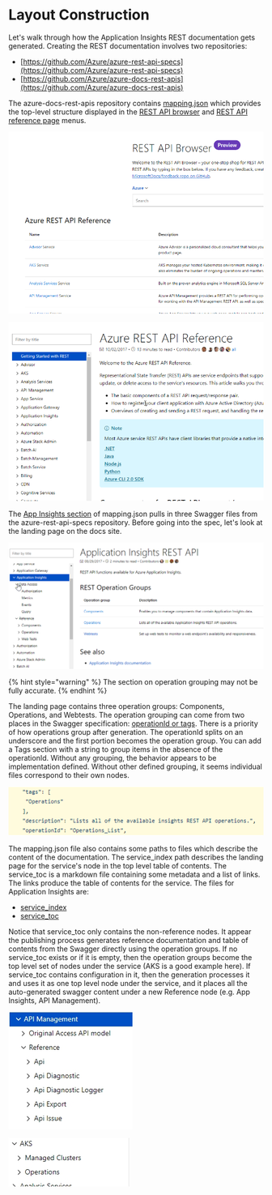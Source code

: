 # Layout Construction

Let's walk through how the Application Insights REST documentation gets generated. Creating the REST documentation involves two repositories: 

* [https://github.com/Azure/azure-rest-api-specs](https://github.com/Azure/azure-rest-api-specs)
* [https://github.com/Azure/azure-docs-rest-apis](https://github.com/Azure/azure-docs-rest-apis)

The azure-docs-rest-apis repository contains [mapping.json](https://github.com/Azure/azure-docs-rest-apis/blob/master/mapping.json) which provides the top-level structure displayed in the [REST API browser](https://docs.microsoft.com/en-us/rest/api/?view=Azure) and [REST API reference page](https://docs.microsoft.com/en-us/rest/api/azure/) menus. 



![REST API Browser - Notice the ordering of services matches azure-docs-rest-apis&apos; mapping.json](.gitbook/assets/screenshot1.png)

![Top level table of contents \(ToC\)](.gitbook/assets/screenshot2.png)

The [App Insights section](https://github.com/Azure/azure-docs-rest-apis/blob/392bfd14d02608fc27809bd710db932bf5ac6403/mapping.json#L152-L167) of mapping.json pulls in three Swagger files from the azure-rest-api-specs repository. Before going into the spec, let's look at the landing page on the docs site.

![Notice the structure of the ToC under the Application Insights node.](.gitbook/assets/screenshot3.png)

{% hint style="warning" %}
The section on operation grouping may not be fully accurate.
{% endhint %}

The landing page contains three operation groups: Components, Operations, and Webtests. The operation grouping can come from two places in the Swagger specification: [operationId or tags](https://github.com/Azure/azure-rest-api-specs/blob/95681b629bc2b2a2f31bae1e94ce4eb81f6ee91c/specification/applicationinsights/resource-manager/Microsoft.Insights/stable/2015-05-01/aiOperations_API.json#L33-L37). There is a priority of how operations group after generation. The operationId splits on an underscore and the first portion becomes the operation group. You can add a Tags section with a string to group items in the absence of the operationId. Without any grouping, the behavior appears to be implementation defined. Without other defined grouping, it seems individual files correspond to their own nodes. 

![Produces a group called Operations with an operation List under it.](.gitbook/assets/screenshot6.png)

The mapping.json file also contains some paths to files which describe the content of the documentation. The service\_index path describes the landing page for the service's node in the top level table of contents. The service\_toc is a markdown file containing some metadata and a list of links. The links produce the table of contents for the service. The files for Application Insights are:

* [service\_index](https://github.com/Azure/azure-docs-rest-apis/blob/master/docs-ref-conceptual/application-insights/index.md)
* [service\_toc](https://github.com/Azure/azure-docs-rest-apis/blob/master/docs-ref-conceptual/application-insights/toc.md)

Notice that service\_toc only contains the non-reference nodes. It appear the publishing process generates reference documentation and table of contents from the Swagger directly using the operation groups. If no service\_toc exists or if it is empty, then the operation groups become the top level set of nodes under the service \(AKS is a good example here\). If service\_toc contains configuration in it, then the generation processes it and uses it as one top level node under the service, and it places all the auto-generated swagger content under a new Reference node \(e.g. App Insights, API Management\). 

![Two nodes, hand written in top node and swagger-generated operation groups below.](.gitbook/assets/screenshot.4.jpg)

![No hand written docs, so top level nodes are swagger-generated operation groups.](.gitbook/assets/screenshot.5.jpg)

